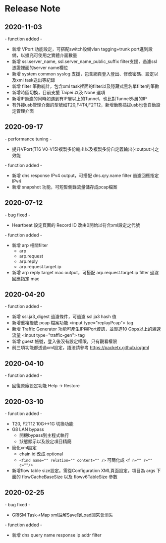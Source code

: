 # Release Note
## 2020-11-03
\- function added \-
* 新增 VPort 功能設定，可搭配switch設備vlan tagging+trunk port進到設備，以擴充可使用之實體介面數量
* 新增 ssl.server_name, ssl.server_name_public_suffix filter支援，過濾ssl憑證裡面的server name欄位
* 新增 system common syslog 支援，包含網頁登入登出、修改密碼、設定以及xml task送出等紀錄
* 新增 filter 筆數統計，包含xml task裡面的filter以及隱藏式黑名單filter的筆數
* 新增時區切換，目前支援 Taipei 以及 None 選項
* 新增IP過濾的同時如遇到有IP層以上的Tunnel，也比對Tunnel外層的IP
* 有外接usb管理介面的型號如T20,F4T4,F2T12，新增動態插拔usb也會自動設定管理介面

## 2020-09-17
\- performance tuning \-
* 提升VPort(T16 V0-V15)複製多份輸出以及複製多份自定義輸出(\<output\>)之效能

\- function added \-
* 新增 dns response IPv4 output，可搭配 dns.qry.name filter 過濾回應指定 IPv4
* 新增 snapshot 功能，可短暫側錄流量儲存成pcap檔案

## 2020-07-12
\- bug fixed \-
* Heartbeat 設定頁面的 Record ID 改由0開始以符合xml設定之代號

\- function added \-
* 新增 arp 相關filter 
  * arp
  * arp.request
  * arp.reply
  * arp.request.target.ip
* 新增 arp reply target mac output，可搭配 arp.request.target.ip filter 過濾回應指定 mac

## 2020-04-20
\- function added \-
* 新增 ssl.ja3_digest 過濾條件，可過濾 ssl ja3 hash 值
* 新增重複撥放 pcap 檔案功能 \<input type="replayPcap"\> tag
* 新增 Traffic Generator 功能可產生IP與Port資訊，並製造10 Gbps以上的線速流量 \<input type="traffic-gen"\> tag
* 新增 guest 帳號，登入後沒有設定權限，只有觀看權限
* 前三項功能都透過xml設定，語法請參考 https://packetx.github.io/gml

## 2020-04-10
\- function added \-
* 回復原廠設定功能 Help -> Restore

## 2020-03-10
\- function added \-
* T20, F2T12 10G<->1G 切換功能
* G8 LAN bypass
  * 開機bypass到主程式執行
  * 狀態顯示以及設定項目精簡
* 簡化xml設定
  * chain id 改成 optional
  * ```<find name="" relation="" content="" />``` 可簡化成 ```<f n="" r="" c=""/>```
* 新增flow table size設定。需從Configuration XML頁面設定，項目為 args 下面的 flowCacheBaseSize 以及 flowv6TableSize 參數

## 2020-02-25
\- bug fixed \-
* GRISM Task->Map xml註解Save後Load回來會消失

\- function added \-
* 新增 dns query name response ip addr filter
